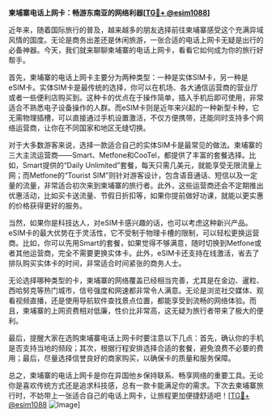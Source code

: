 **柬埔寨电话上网卡：畅游东南亚的网络利器[[TG💪+ @esim1088](https://t.me/s/esim1088)]**

近年来，随着国际旅行的普及，越来越多的朋友选择前往柬埔寨感受这个充满异域风情的国度。无论是商务出差还是休闲旅游，一张合适的电话上网卡无疑是出行的必备神器。今天，我们就来聊聊柬埔寨的电话上网卡，看看它如何成为你的旅行好帮手。

首先，柬埔寨的电话上网卡主要分为两种类型：一种是实体SIM卡，另一种是eSIM卡。实体SIM卡是最传统的选择，你可以在机场、各大通信运营商的营业厅或者一些便利店购买到。这种卡的优点在于操作简单，插入手机后即可使用，非常适合不熟悉电子设备操作的人群。而eSIM卡则是近年来兴起的一种新型卡种，它无需物理插槽，可以直接通过手机设置激活，不仅方便携带，还能同时支持多个网络运营商，让你在不同国家和地区无缝切换。

对于大多数游客来说，选择一款适合自己的实体SIM卡是最常见的做法。柬埔寨的三大主流运营商——Smart、Metfone和CooTel，都提供了丰富的套餐选择。比如，Smart提供的“Daily Unlimited”套餐，每天只需几美元，就能享受无限流量上网；而Metfone的“Tourist SIM”则针对游客设计，包含语音通话、短信以及一定量的流量，非常适合初次来到柬埔寨的旅行者。此外，这些运营商还会不定期推出优惠活动，比如买卡送流量、节假日折扣等，如果你提前做好功课，就能以更实惠的价格获得更好的服务。

当然，如果你是科技达人，对eSIM卡感兴趣的话，也可以考虑这种新兴产品。eSIM卡的最大优势在于灵活性，它不受制于物理卡槽的限制，可以轻松更换运营商。比如，你可以先用Smart的套餐，如果觉得不够满意，随时切换到Metfone或者其他运营商，完全不需要更换实体卡。此外，eSIM卡还支持在线激活，省去了排队购买实体卡的时间，非常适合时间紧张的商务人士。

无论选择哪种类型的卡，柬埔寨的网络覆盖已经相当完善，尤其是在金边、暹粒、西哈努克等热门城市，信号强度和网速都非常令人满意。无论是浏览社交媒体、观看视频直播，还是使用导航软件查找景点位置，都能享受到流畅的网络体验。而且，柬埔寨的上网资费相对低廉，性价比非常高，这无疑为旅行者带来了极大的便利。

最后，提醒大家在选购柬埔寨电话上网卡时要注意以下几点：首先，确认你的手机是否支持当地的频段；其次，根据行程安排选择合适的套餐，避免浪费不必要的费用；最后，尽量选择信誉良好的商家购买，以确保卡的质量和服务保障。

总之，柬埔寨的电话上网卡是你在异国他乡保持联系、畅享网络的重要工具。无论你是喜欢传统方式还是追求科技感，总有一款卡能满足你的需求。下次去柬埔寨旅行时，不妨带上一张适合自己的电话上网卡，让旅程更加便捷舒适吧！[[TG💪+ @esim1088](https://t.me/s/esim1088) ![Image](https://i.postimg.cc/4NQfJmqS/Snipaste-2025-05-13-00-14-12.png)]